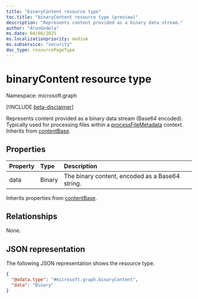 ```yaml
---
title: "binaryContent resource type"
toc.title: "binaryContent resource type (preview)"
description: "Represents content provided as a binary data stream."
author: "ArunGedela"
ms.date: 04/08/2025
ms.localizationpriority: medium
ms.subservice: "security"
doc_type: resourcePageType
---
```


# binaryContent resource type

Namespace: microsoft.graph

[!INCLUDE [beta-disclaimer](../../includes/beta-disclaimer.md)]

Represents content provided as a binary data stream (Base64 encoded). Typically used for processing files within a [processFileMetadata](../resources/processfilemetadata.md) context. Inherits from [contentBase](../resources/contentbase.md).

## Properties

| Property | Type   | Description                                      |
| :------- | :----- | :----------------------------------------------- |
| data     | Binary | The binary content, encoded as a Base64 string. |

Inherits properties from [contentBase](../resources/contentbase.md).

## Relationships

None.

## JSON representation

The following JSON representation shows the resource type.
<!-- {
  "blockType": "resource",
  "@odata.type": "microsoft.graph.binaryContent",
  "baseType": "microsoft.graph.contentBase",
  "openType": false
}-->
``` json
{
  "@odata.type": "#microsoft.graph.binaryContent",
  "data": "Binary"
}
```
